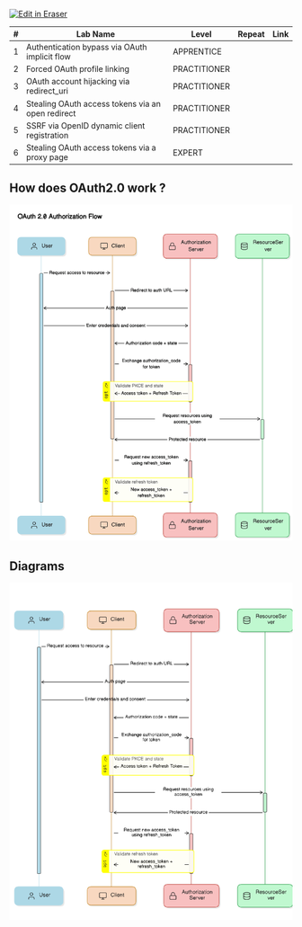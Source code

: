 <p><a target="_blank" href="https://app.eraser.io/workspace/CKZ9W8XGguuGzUUoB4Eg" id="edit-in-eraser-github-link"><img alt="Edit in Eraser" src="https://firebasestorage.googleapis.com/v0/b/second-petal-295822.appspot.com/o/images%2Fgithub%2FOpen%20in%20Eraser.svg?alt=media&amp;token=968381c8-a7e7-472a-8ed6-4a6626da5501"></a></p>

| # | Lab Name | Level | Repeat | Link |
| ----- | ----- | ----- | ----- | ----- |
| 1 | Authentication bypass via OAuth implicit flow | APPRENTICE |  |  |
| 2 | Forced OAuth profile linking | PRACTITIONER |  |  |
| 3 | OAuth account hijacking via redirect_uri | PRACTITIONER |  |  |
| 4 | Stealing OAuth access tokens via an open redirect | PRACTITIONER |  |  |
| 5 | SSRF via OpenID dynamic client registration | PRACTITIONER |  |  |
| 6 | Stealing OAuth access tokens via a proxy page | EXPERT |  |  |


## How does OAuth2.0 work ?
![image.png](/.eraser/CKZ9W8XGguuGzUUoB4Eg___DtAnWtIswaZrA5O4Cy5IZCcAYN53___FyeP7PNpedQEMqM4S5sAc.png "image.png")






<!-- eraser-additional-content -->
## Diagrams
<!-- eraser-additional-files -->
<a href="/Advanced-Topics/OAuth 2.0/README-OAuth 2.0 Authorization Flow-1.eraserdiagram" data-element-id="8spaGmKymnXBIp7pFVeHf"><img src="/.eraser/CKZ9W8XGguuGzUUoB4Eg___DtAnWtIswaZrA5O4Cy5IZCcAYN53___---diagram----6decbe98b2efc74356ac00b0c8e2db37-OAuth-2-0-Authorization-Flow.png" alt="" data-element-id="8spaGmKymnXBIp7pFVeHf" /></a>
<!-- end-eraser-additional-files -->
<!-- end-eraser-additional-content -->
<!--- Eraser file: https://app.eraser.io/workspace/CKZ9W8XGguuGzUUoB4Eg --->